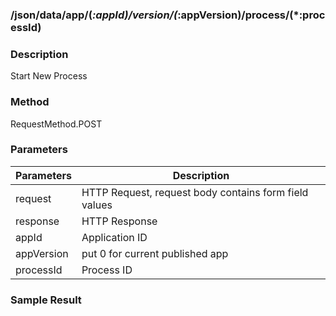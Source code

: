 ### /json/data/app/(*:appId)/version/(*:appVersion)/process/(*:processId)

### Description

Start New Process

### Method

RequestMethod.POST 

### Parameters

| Parameters | Description |
|---|---|
| request | HTTP Request, request body contains form field values |
| response | HTTP Response |
| appId | Application ID |
| appVersion | put 0 for current published app |
| processId | Process ID |

### Sample Result